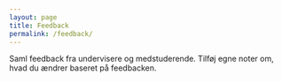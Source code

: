 ```yaml
---
layout: page
title: Feedback
permalink: /feedback/
---
```


Saml feedback fra undervisere og medstuderende. Tilføj egne noter om, hvad du ændrer baseret på feedbacken.
